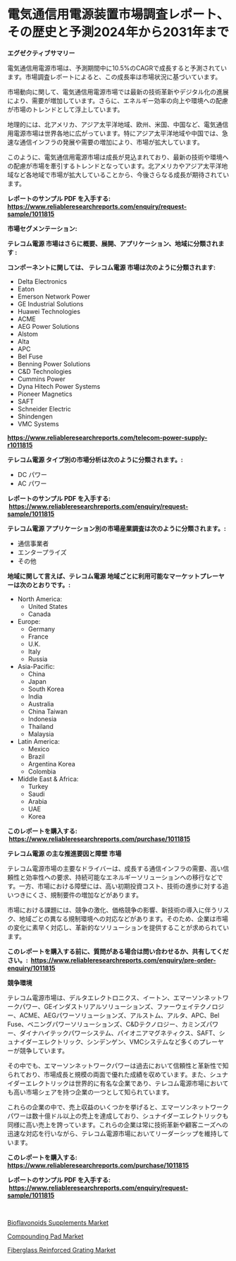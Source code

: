 <p><h1>電気通信用電源装置市場調査レポート、その歴史と予測2024年から2031年まで</h1></p><p><strong>エグゼクティブサマリー</strong></p>
<p><p>電気通信用電源市場は、予測期間中に10.5%のCAGRで成長すると予測されています。市場調査レポートによると、この成長率は市場状況に基づいています。</p><p>市場動向に関して、電気通信用電源市場では最新の技術革新やデジタル化の進展により、需要が増加しています。さらに、エネルギー効率の向上や環境への配慮が市場のトレンドとして浮上しています。</p><p>地理的には、北アメリカ、アジア太平洋地域、欧州、米国、中国など、電気通信用電源市場は世界各地に広がっています。特にアジア太平洋地域や中国では、急速な通信インフラの発展や需要の増加により、市場が拡大しています。</p><p>このように、電気通信用電源市場は成長が見込まれており、最新の技術や環境への配慮が市場を牽引するトレンドとなっています。北アメリカやアジア太平洋地域など各地域で市場が拡大していることから、今後さらなる成長が期待されています。</p></p>
<p><strong>レポートのサンプル PDF を入手する: <a href="https://www.reliableresearchreports.com/enquiry/request-sample/1011815">https://www.reliableresearchreports.com/enquiry/request-sample/1011815</a></strong></p>
<p><strong>市場セグメンテーション:</strong></p>
<p><strong> テレコム電源 市場はさらに概要、展開、アプリケーション、地域に分類されます :</strong></p>
<p><strong>コンポーネントに関しては、 テレコム電源 市場は次のように分類されます: &nbsp;</strong></p>
<p><ul><li>Delta Electronics</li><li>Eaton</li><li>Emerson Network Power</li><li>GE Industrial Solutions</li><li>Huawei Technologies</li><li>ACME</li><li>AEG Power Solutions</li><li>Alstom</li><li>Alta</li><li>APC</li><li>Bel Fuse</li><li>Benning Power Solutions</li><li>C&D Technologies</li><li>Cummins Power</li><li>Dyna Hitech Power Systems</li><li>Pioneer Magnetics</li><li>SAFT</li><li>Schneider Electric</li><li>Shindengen</li><li>VMC Systems</li></ul></p>
<p><strong><a href="https://www.reliableresearchreports.com/telecom-power-supply-r1011815">https://www.reliableresearchreports.com/telecom-power-supply-r1011815</a></strong></p>
<p><strong> テレコム電源 タイプ別の市場分析は次のように分類されます。:</strong></p>
<p><ul><li>DC パワー</li><li>AC パワー</li></ul></p>
<p><strong>レポートのサンプル PDF を入手する: &nbsp;<a href="https://www.reliableresearchreports.com/enquiry/request-sample/1011815">https://www.reliableresearchreports.com/enquiry/request-sample/1011815</a></strong></p>
<p><strong> テレコム電源 アプリケーション別の市場産業調査は次のように分類されます。:</strong></p>
<p><ul><li>通信事業者</li><li>エンタープライズ</li><li>その他</li></ul></p>
<p><strong>地域に関して言えば、テレコム電源 地域ごとに利用可能なマーケットプレーヤーは次のとおりです。:</strong></p>
<p><ul>
    <li>
        North America:
        <ul>
            <li>United States</li>
            <li>Canada</li>
        </ul>
    </li>
    <li>
        Europe:
        <ul>
            <li>Germany</li>
            <li>France</li>
            <li>U.K.</li>
            <li>Italy</li>
            <li>Russia</li>
        </ul>
    </li>
    <li>
        Asia-Pacific:
        <ul>
            <li>China</li>
            <li>Japan</li>
            <li>South Korea</li>
            <li>India</li>
            <li>Australia</li>
            <li>China Taiwan</li>
            <li>Indonesia</li>
            <li>Thailand</li>
            <li>Malaysia</li>
        </ul>
    </li>
    <li>
        Latin America:
        <ul>
            <li>Mexico</li>
            <li>Brazil</li>
            <li>Argentina Korea</li>
            <li>Colombia</li>
        </ul>
    </li>
    <li>
        Middle East & Africa:
        <ul>
            <li>Turkey</li>
            <li>Saudi</li>
            <li>Arabia</li>
            <li>UAE</li>
            <li>Korea</li>
        </ul>
    </li>
    </ul></p>
<p><strong>このレポートを購入する: &nbsp;<a href="https://www.reliableresearchreports.com/purchase/1011815">https://www.reliableresearchreports.com/purchase/1011815</a></strong></p>
<p><strong>テレコム電源 の主な推進要因と障壁 市場</strong></p>
<p><p>テレコム電源市場の主要なドライバーは、成長する通信インフラの需要、高い信頼性と効率性への要求、持続可能なエネルギーソリューションへの移行などです。一方、市場における障壁には、高い初期投資コスト、技術の進歩に対する追いつきにくさ、規制要件の増加などがあります。</p><p>市場における課題には、競争の激化、価格競争の影響、新技術の導入に伴うリスク、地域ごとの異なる規制環境への対応などがあります。そのため、企業は市場の変化に素早く対応し、革新的なソリューションを提供することが求められています。</p></p>
<p><strong>このレポートを購入する前に、質問がある場合は問い合わせるか、共有してください。:&nbsp; <a href="https://www.reliableresearchreports.com/enquiry/pre-order-enquiry/1011815">https://www.reliableresearchreports.com/enquiry/pre-order-enquiry/1011815</a></strong></p>
<p><strong>競争環境</strong></p>
<p><p>テレコム電源市場は、デルタエレクトロニクス、イートン、エマーソンネットワークパワー、GEインダストリアルソリューションズ、ファーウェイテクノロジー、ACME、AEGパワーソリューションズ、アルストム、アルタ、APC、Bel Fuse、ベニングパワーソリューションズ、C&Dテクノロジー、カミンズパワー、ダイナハイテックパワーシステム、パイオニアマグネティクス、SAFT、シュナイダーエレクトリック、シンデンゲン、VMCシステムなど多くのプレーヤーが競争しています。</p><p>その中でも、エマーソンネットワークパワーは過去において信頼性と革新性で知られており、市場成長と規模の両面で優れた成績を収めています。また、シュナイダーエレクトリックは世界的に有名な企業であり、テレコム電源市場においても高い市場シェアを持つ企業の一つとして知られています。</p><p>これらの企業の中で、売上収益のいくつかを挙げると、エマーソンネットワークパワーは数十億ドル以上の売上を達成しており、シュナイダーエレクトリックも同様に高い売上を誇っています。これらの企業は常に技術革新や顧客ニーズへの迅速な対応を行いながら、テレコム電源市場においてリーダーシップを維持しています。</p></p>
<p><strong>このレポートを購入する: &nbsp; <a href="https://www.reliableresearchreports.com/purchase/1011815">https://www.reliableresearchreports.com/purchase/1011815</a></strong></p>
<p><strong>レポートのサンプル PDF を入手する: &nbsp;<a href="https://www.reliableresearchreports.com/enquiry/request-sample/1011815">https://www.reliableresearchreports.com/enquiry/request-sample/1011815</a></strong><strong></strong></p>
<p>&nbsp;</p>
<p><p><a href="https://www.linkedin.com/pulse/bioflavonoids-supplements-market-size-share-amp-trends-analysis-5q3wf?trackingId=tiOaXTxnhJI3frwmYeblrA%3D%3D">Bioflavonoids Supplements Market</a></p><p><a href="https://www.linkedin.com/pulse/compounding-pad-market-research-report-forecasted-period-pqbpf?trackingId=KKoUKK0mNWdnQPAzjupYJQ%3D%3D">Compounding Pad Market</a></p><p><a href="https://www.linkedin.com/pulse/global-fiberglass-reinforced-grating-market-size-trends-rkaef?trackingId=IMsqqIcR35kkUgSoHWsLtw%3D%3D">Fiberglass Reinforced Grating Market</a></p></p>